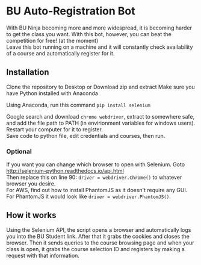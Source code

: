 # BU Auto-Registration Bot

With BU Ninja becoming more and more widespread, it is becoming harder to get the class you want. With this bot, however, you can beat the competition for free! (at the moment)  
Leave this bot running on a machine and it will constantly check availability of a course and automatically register for it.


## Installation
Clone the repository to Desktop or Download zip and extract
Make sure you have Python installed with Anaconda

Using Anaconda, run this command
`pip install selenium`  

Google search and download `chrome webdriver`, extract to somewhere safe, and add the file path to PATH (in envirionment variables for windows users).  
Restart your computer for it to register.  
Save code to python file, edit credentials and courses, then run.

### Optional
If you want you can change which browser to open with Selenium. Goto http://selenium-python.readthedocs.io/api.html  
Then replace this on line 90: `driver = webdriver.Chrome()` to whatever browser you desire.  
For AWS, find out how to install PhantomJS as it doesn't require any GUI. For PhantomJS it would look like `driver = webdriver.PhantomJS()`.

## How it works
Using the Selenium API, the script opens a browser and automatically logs you into the BU Student link. After that it grabs the cookies and closes the browser. Then it sends queries to the course browsing page and when your class is open, it grabs the course selection ID and registers by making a request with that information.
